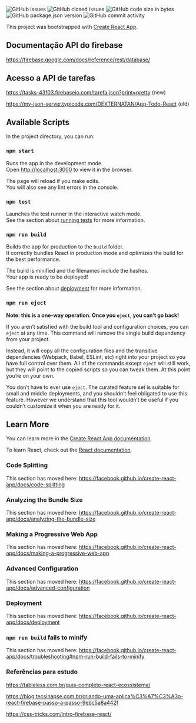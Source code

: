 ![GitHub issues](https://img.shields.io/github/issues/DEXTERNATAN/App-Todo-React.svg)
![GitHub closed issues](https://img.shields.io/github/issues-closed-raw/DEXTERNATAN/App-Todo-React.svg)
![GitHub code size in bytes](https://img.shields.io/github/languages/code-size/DEXTERNATAN/App-Todo-React.svg)
![GitHub package.json version](https://img.shields.io/github/package-json/v/DEXTERNATAN/App-Todo-React.svg)
![GitHub commit activity](https://img.shields.io/github/commit-activity/y/DEXTERNATAN/App-Todo-React.svg)



This project was bootstrapped with [Create React App](https://github.com/facebook/create-react-app).


## Documentação API do firebase
https://firebase.google.com/docs/reference/rest/database/

## Acesso a API de tarefas
https://tasks-43f03.firebaseio.com/tarefa.json?print=pretty (new)

https://my-json-server.typicode.com/DEXTERNATAN/App-Todo-React (old)


## Available Scripts

In the project directory, you can run:

### `npm start`

Runs the app in the development mode.<br>
Open [http://localhost:3000](http://localhost:3000) to view it in the browser.

The page will reload if you make edits.<br>
You will also see any lint errors in the console.

### `npm test`

Launches the test runner in the interactive watch mode.<br>
See the section about [running tests](https://facebook.github.io/create-react-app/docs/running-tests) for more information.

### `npm run build`

Builds the app for production to the `build` folder.<br>
It correctly bundles React in production mode and optimizes the build for the best performance.

The build is minified and the filenames include the hashes.<br>
Your app is ready to be deployed!

See the section about [deployment](https://facebook.github.io/create-react-app/docs/deployment) for more information.

### `npm run eject`

**Note: this is a one-way operation. Once you `eject`, you can’t go back!**

If you aren’t satisfied with the build tool and configuration choices, you can `eject` at any time. This command will remove the single build dependency from your project.

Instead, it will copy all the configuration files and the transitive dependencies (Webpack, Babel, ESLint, etc) right into your project so you have full control over them. All of the commands except `eject` will still work, but they will point to the copied scripts so you can tweak them. At this point you’re on your own.

You don’t have to ever use `eject`. The curated feature set is suitable for small and middle deployments, and you shouldn’t feel obligated to use this feature. However we understand that this tool wouldn’t be useful if you couldn’t customize it when you are ready for it.

## Learn More

You can learn more in the [Create React App documentation](https://facebook.github.io/create-react-app/docs/getting-started).

To learn React, check out the [React documentation](https://reactjs.org/).

### Code Splitting

This section has moved here: https://facebook.github.io/create-react-app/docs/code-splitting

### Analyzing the Bundle Size

This section has moved here: https://facebook.github.io/create-react-app/docs/analyzing-the-bundle-size

### Making a Progressive Web App

This section has moved here: https://facebook.github.io/create-react-app/docs/making-a-progressive-web-app

### Advanced Configuration

This section has moved here: https://facebook.github.io/create-react-app/docs/advanced-configuration

### Deployment

This section has moved here: https://facebook.github.io/create-react-app/docs/deployment

### `npm run build` fails to minify

This section has moved here: https://facebook.github.io/create-react-app/docs/troubleshooting#npm-run-build-fails-to-minify

### Referências para estudo

https://tableless.com.br/guia-completo-react-ecossistema/

https://blog.tecsinapse.com.br/criando-uma-aplica%C3%A7%C3%A3o-react-firebase-passo-a-passo-9ebc5a8a442f

https://css-tricks.com/intro-firebase-react/
